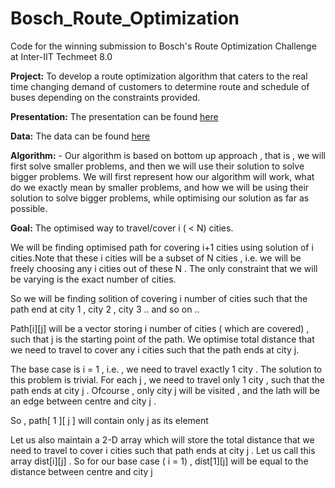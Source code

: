 # Bosch_Route_Optimization

Code for the winning submission to Bosch's Route Optimization Challenge at Inter-IIT Techmeet 8.0

**Project:** To develop a route optimization algorithm that caters to the real time changing demand of customers to determine route and schedule of buses depending on the constraints provided.

**Presentation:** The presentation can be found [here](https://github.com/SnehalRaj/Bosch_route_optimization/blob/master/presentation.pdf)

**Data:** The data can be found [here](http://www.interiittech.org/static/pdfs/BOSCH_PS.pdf)


**Algorithm:** - Our algorithm is based on bottom up approach , that is , we will first solve smaller problems, and then we will use their solution to solve bigger problems. We will first represent how our algorithm will work, what do we exactly mean by smaller problems, and how we will be using their solution to solve bigger problems, while optimising our solution as far as possible.

**Goal:** The optimised way to travel/cover i ( < N) cities.

We will be finding optimised path for covering i+1 cities using solution of i cities.Note that these i cities will be a subset of N cities , i.e. we will be freely choosing any i cities out of these N . The only constraint that we will be varying is the exact number of cities.

So we will be finding solition of covering i number of cities such that the path end at city 1 , city 2 , city 3 .. and so on ..

Path[i][j] will be a vector storing i number of cities ( which are covered) , such that j is the starting point of the path.
We optimise total distance that we need to travel to cover any i cities such that the path ends at city j.

The base case is i = 1 , i.e. , we need to travel exactly 1 city .
The solution to this problem is trivial. For each j , we need to travel only 1 city , such that the path ends at city j . Ofcourse , only city j will be visited , and the lath will be an edge between centre and city j .

So , path[ 1 ][ j ] will contain only j as its element

Let us also maintain a 2-D array which will store the total distance that we need to travel to cover i cities such that path ends at city j . Let us call this array dist[i][j] .
So for our base case ( i = 1) , dist[1][j] will be equal to the distance between centre and city j

